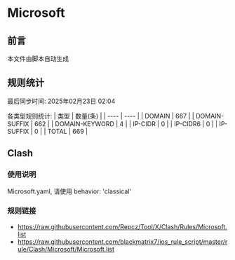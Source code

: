 # Microsoft

## 前言
本文件由脚本自动生成

## 规则统计
最后同步时间: 2025年02月23日 02:04

各类型规则统计:
| 类型 | 数量(条)  | 
| ---- | ----  |
| DOMAIN | 667 | 
| DOMAIN-SUFFIX | 662 | 
| DOMAIN-KEYWORD | 4 | 
| IP-CIDR | 0 | 
| IP-CIDR6 | 0 | 
| IP-SUFFIX | 0 | 
| TOTAL | 669 | 
## Clash 
### 使用说明 
Microsoft.yaml, 请使用 behavior: 'classical' 
### 规则链接 
- https://raw.githubusercontent.com/Repcz/Tool/X/Clash/Rules/Microsoft.list 
- https://raw.githubusercontent.com/blackmatrix7/ios_rule_script/master/rule/Clash/Microsoft/Microsoft.list 
